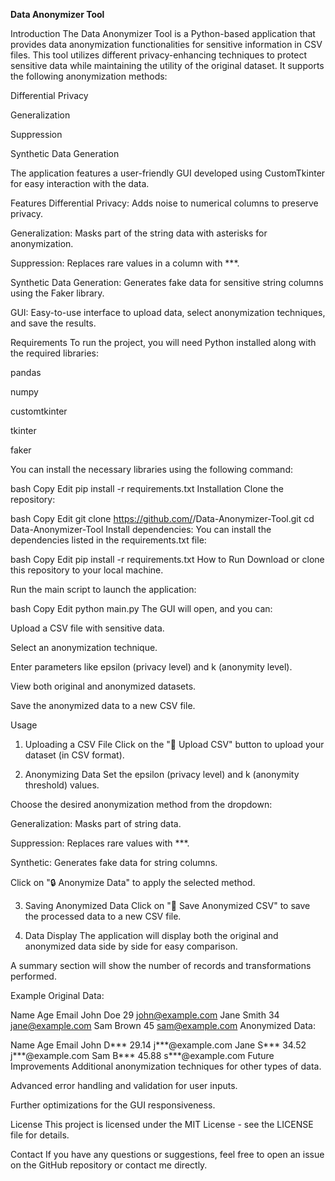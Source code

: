 **Data Anonymizer Tool**

Introduction
The Data Anonymizer Tool is a Python-based application that provides data anonymization functionalities for sensitive information in CSV files. This tool utilizes different privacy-enhancing techniques to protect sensitive data while maintaining the utility of the original dataset. It supports the following anonymization methods:

Differential Privacy

Generalization

Suppression

Synthetic Data Generation

The application features a user-friendly GUI developed using CustomTkinter for easy interaction with the data.

Features
Differential Privacy: Adds noise to numerical columns to preserve privacy.

Generalization: Masks part of the string data with asterisks for anonymization.

Suppression: Replaces rare values in a column with ***.

Synthetic Data Generation: Generates fake data for sensitive string columns using the Faker library.

GUI: Easy-to-use interface to upload data, select anonymization techniques, and save the results.

Requirements
To run the project, you will need Python installed along with the required libraries:

pandas

numpy

customtkinter

tkinter

faker

You can install the necessary libraries using the following command:

bash
Copy
Edit
pip install -r requirements.txt
Installation
Clone the repository:

bash
Copy
Edit
git clone https://github.com/<your-username>/Data-Anonymizer-Tool.git
cd Data-Anonymizer-Tool
Install dependencies: You can install the dependencies listed in the requirements.txt file:

bash
Copy
Edit
pip install -r requirements.txt
How to Run
Download or clone this repository to your local machine.

Run the main script to launch the application:

bash
Copy
Edit
python main.py
The GUI will open, and you can:

Upload a CSV file with sensitive data.

Select an anonymization technique.

Enter parameters like epsilon (privacy level) and k (anonymity level).

View both original and anonymized datasets.

Save the anonymized data to a new CSV file.

Usage
1. Uploading a CSV File
Click on the "📂 Upload CSV" button to upload your dataset (in CSV format).

2. Anonymizing Data
Set the epsilon (privacy level) and k (anonymity threshold) values.

Choose the desired anonymization method from the dropdown:

Generalization: Masks part of string data.

Suppression: Replaces rare values with ***.

Synthetic: Generates fake data for string columns.

Click on "🔒 Anonymize Data" to apply the selected method.

3. Saving Anonymized Data
Click on "💾 Save Anonymized CSV" to save the processed data to a new CSV file.

4. Data Display
The application will display both the original and anonymized data side by side for easy comparison.

A summary section will show the number of records and transformations performed.

Example
Original Data:

Name	Age	Email
John Doe	29	john@example.com
Jane Smith	34	jane@example.com
Sam Brown	45	sam@example.com
Anonymized Data:

Name	Age	Email
John D***	29.14	j***@example.com
Jane S***	34.52	j***@example.com
Sam B***	45.88	s***@example.com
Future Improvements
Additional anonymization techniques for other types of data.

Advanced error handling and validation for user inputs.

Further optimizations for the GUI responsiveness.

License
This project is licensed under the MIT License - see the LICENSE file for details.

Contact
If you have any questions or suggestions, feel free to open an issue on the GitHub repository or contact me directly.

